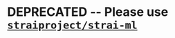 # DEPRECATED -- Please use [`straiproject/strai-ml`](https://hub.docker.com/repository/docker/straiproject/strai-ml)
